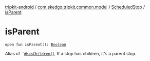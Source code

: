 [tripkit-android](../../index.md) / [com.skedgo.tripkit.common.model](../index.md) / [ScheduledStop](index.md) / [isParent](./is-parent.md)

# isParent

`open fun isParent(): `[`Boolean`](https://kotlinlang.org/api/latest/jvm/stdlib/kotlin/-boolean/index.html)

Alias of ``[`#hasChildren()`](has-children.md). If a stop has children, it's a parent stop.

